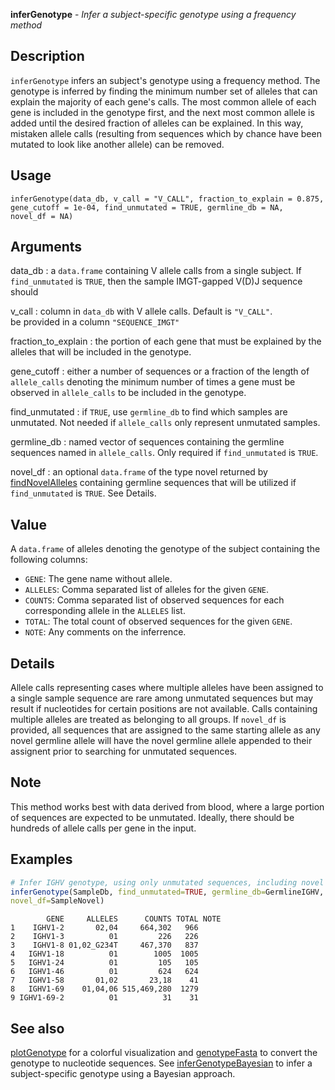 **inferGenotype** - *Infer a subject-specific genotype using a frequency method*

Description
--------------------

`inferGenotype` infers an subject's genotype using a frequency method.
The genotype is inferred by finding the minimum number set of alleles that 
can explain the majority of each gene's calls. The most common allele of 
each gene is included in the genotype first, and the next most common allele 
is added until the desired fraction of alleles can be explained. In this 
way, mistaken allele calls (resulting from sequences which
by chance have been mutated to look like another allele) can be removed.


Usage
--------------------
```
inferGenotype(data_db, v_call = "V_CALL", fraction_to_explain = 0.875,
gene_cutoff = 1e-04, find_unmutated = TRUE, germline_db = NA,
novel_df = NA)
```

Arguments
-------------------

data_db
:   a `data.frame` containing V allele
calls from a single subject. If
`find_unmutated` is `TRUE`, then
the sample IMGT-gapped V(D)J sequence should

v_call
:   column in `data_db` with V allele calls.
Default is `"V_CALL"`.                            
be provided in a column `"SEQUENCE_IMGT"`

fraction_to_explain
:   the portion of each gene that must be
explained by the alleles that will be included
in the genotype.

gene_cutoff
:   either a number of sequences or a fraction of
the length of `allele_calls` denoting the
minimum number of times a gene must be
observed in `allele_calls` to be included
in the genotype.

find_unmutated
:   if `TRUE`, use `germline_db` to
find which samples are unmutated. Not needed
if `allele_calls` only represent
unmutated samples.

germline_db
:   named vector of sequences containing the
germline sequences named in
`allele_calls`. Only required if
`find_unmutated` is `TRUE`.

novel_df
:   an optional `data.frame` of the type
novel returned by
[findNovelAlleles](findNovelAlleles.md) containing
germline sequences that will be utilized if
`find_unmutated` is `TRUE`. See
Details.




Value
-------------------

A `data.frame` of alleles denoting the genotype of the subject containing 
the following columns:


+  `GENE`: The gene name without allele.
+  `ALLELES`: Comma separated list of alleles for the given `GENE`.
+  `COUNTS`: Comma separated list of observed sequences for each 
corresponding allele in the `ALLELES` list.
+  `TOTAL`: The total count of observed sequences for the given `GENE`.
+  `NOTE`: Any comments on the inferrence.



Details
-------------------

Allele calls representing cases where multiple alleles have been
assigned to a single sample sequence are rare among unmutated
sequences but may result if nucleotides for certain positions are
not available. Calls containing multiple alleles are treated as
belonging to all groups. If `novel_df` is provided, all
sequences that are assigned to the same starting allele as any
novel germline allele will have the novel germline allele appended
to their assignent prior to searching for unmutated sequences.


Note
-------------------

This method works best with data derived from blood, where a large
portion of sequences are expected to be unmutated. Ideally, there
should be hundreds of allele calls per gene in the input.



Examples
-------------------

```R
# Infer IGHV genotype, using only unmutated sequences, including novel alleles
inferGenotype(SampleDb, find_unmutated=TRUE, germline_db=GermlineIGHV,
novel_df=SampleNovel)
```


```
        GENE     ALLELES      COUNTS TOTAL NOTE
1    IGHV1-2       02,04     664,302   966     
2    IGHV1-3          01         226   226     
3    IGHV1-8 01,02_G234T     467,370   837     
4   IGHV1-18          01        1005  1005     
5   IGHV1-24          01         105   105     
6   IGHV1-46          01         624   624     
7   IGHV1-58       01,02       23,18    41     
8   IGHV1-69    01,04,06 515,469,280  1279     
9 IGHV1-69-2          01          31    31     

```



See also
-------------------

[plotGenotype](plotGenotype.md) for a colorful visualization and
[genotypeFasta](genotypeFasta.md) to convert the genotype to nucleotide sequences.
See [inferGenotypeBayesian](inferGenotypeBayesian.md) to infer a subject-specific genotype 
using a Bayesian approach.



